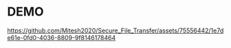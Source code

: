 # DEMO
https://github.com/Mitesh2020/Secure_File_Transfer/assets/75556442/1e7de61e-0fd0-4036-8809-9f8146178464
